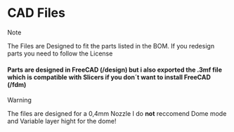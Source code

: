 # CAD Files

> [!NOTE]
> The Files are Designed to fit the parts listed in the BOM. If you redesign parts you need to follow the License

#### Parts are designed in FreeCAD (/design) but i also exported the .3mf file which is compatible with Slicers if you don´t want to install FreeCAD (/fdm)

>[!WARNING]
>The files are designed for a 0,4mm Nozzle
>I do **not** reccomend Dome mode and Variable layer hight for the dome! 
